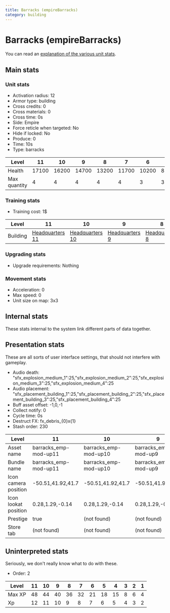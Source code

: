 ```yaml
---
title: Barracks (empireBarracks)
category: building
---
```


# Barracks (empireBarracks)

You can read an [explanation  of the various unit stats](unitexplained.md).

## Main stats

### Unit stats

  * Activation radius: 12
  * Armor type: building
  * Cross credits: 0
  * Cross materials: 0
  * Cross time: 0s
  * Side: Empire
  * Force reticle when targeted: No
  * Hide if locked: No
  * Produce: 0
  * Time: 10s
  * Type: barracks

|Level       |11   |10   |9    |8    |7    |6    |5   |4   |3   |2   |1   |
|------------|-----|-----|-----|-----|-----|-----|----|----|----|----|----|
|Health      |17100|16200|14700|13200|11700|10200|8700|7200|5400|4500|3000|
|Max quantity|4    |4    |4    |4    |4    |3    |3   |3   |2   |2   |2   |


### Training stats

  * Training cost: 1$

|Level   |11                              |10                              |9                              |8                              |7                              |6                              |5                              |4                              |3                              |2                              |1                              |
|--------|--------------------------------|--------------------------------|-------------------------------|-------------------------------|-------------------------------|-------------------------------|-------------------------------|-------------------------------|-------------------------------|-------------------------------|-------------------------------|
|Building|[Headquarters 11](empireHQ.html)|[Headquarters 10](empireHQ.html)|[Headquarters 9](empireHQ.html)|[Headquarters 8](empireHQ.html)|[Headquarters 7](empireHQ.html)|[Headquarters 6](empireHQ.html)|[Headquarters 5](empireHQ.html)|[Headquarters 4](empireHQ.html)|[Headquarters 3](empireHQ.html)|[Headquarters 2](empireHQ.html)|[Headquarters 1](empireHQ.html)|


### Upgrading stats

  * Upgrade requirements: Nothing

### Movement stats

  * Acceleration: 0
  * Max speed: 0
  * Unit size on map: 3x3

## Internal stats

These stats internal to the system link different parts of data together.


## Presentation stats

These are all sorts of user interface settings, that should not interfere with gameplay.

  * Audio death: "sfx_explosion_medium_1":25,"sfx_explosion_medium_2":25,"sfx_explosion_medium_3":25,"sfx_explosion_medium_4":25
  * Audio placement: "sfx_placement_building_1":25,"sfx_placement_building_2":25,"sfx_placement_building_3":25,"sfx_placement_building_4":25
  * Buff asset offset: -1,0,-1
  * Collect notify: 0
  * Cycle time: 0s
  * Destruct FX: fx_debris_{0}x{1}
  * Stash order: 230

|Level               |11                   |10                   |9                   |8                   |7                   |6                   |5                   |4                   |3                   |2                   |1                   |
|--------------------|---------------------|---------------------|--------------------|--------------------|--------------------|--------------------|--------------------|--------------------|--------------------|--------------------|--------------------|
|Asset name          |barracks_emp-mod-up11|barracks_emp-mod-up10|barracks_emp-mod-up9|barracks_emp-mod-up8|barracks_emp-mod-up7|barracks_emp-mod-up6|barracks_emp-mod-up5|barracks_emp-mod-up4|barracks_emp-mod-up3|barracks_emp-mod-up2|barracks_emp-mod-up1|
|Bundle name         |barracks_emp-mod-up11|barracks_emp-mod-up10|barracks_emp-mod-up9|barracks_emp-mod-up8|barracks_emp-mod-up7|barracks_emp-mod-up6|barracks_emp-mod-up5|barracks_emp-mod-up4|barracks_emp-mod-up3|barracks_emp-mod-up2|barracks_emp-mod-up1|
|Icon camera position|-50.51,41.92,41.7    |-50.51,41.92,41.7    |-50.51,41.92,41.7   |-50.51,41.92,41.7   |-50.51,41.92,41.7   |-27.84,27.67,44.85  |-27.84,27.67,44.85  |-27.84,27.67,44.85  |-27.84,27.67,44.85  |-27.84,27.67,44.85  |-27.84,27.67,44.85  |
|Icon lookat position|0.28,1.29,-0.14      |0.28,1.29,-0.14      |0.28,1.29,-0.14     |0.28,1.29,-0.14     |0.28,1.29,-0.14     |-0.03,1.75,1.33     |-0.03,1.75,1.33     |-0.03,1.75,1.33     |-0.03,1.75,1.33     |-0.03,1.75,1.33     |-0.03,1.75,1.33     |
|Prestige            |true                 |(not found)          |(not found)         |(not found)         |(not found)         |(not found)         |(not found)         |(not found)         |(not found)         |(not found)         |(not found)         |
|Store tab           |(not found)          |(not found)          |(not found)         |(not found)         |(not found)         |(not found)         |(not found)         |(not found)         |(not found)         |(not found)         |army                |


## Uninterpreted stats

Seriously, we don't really know what to do with these.

  * Order: 2

|Level |11|10|9 |8 |7 |6 |5 |4 |3|2|1|
|------|--|--|--|--|--|--|--|--|-|-|-|
|Max XP|48|44|40|36|32|21|18|15|8|6|4|
|Xp    |12|11|10|9 |8 |7 |6 |5 |4|3|2|


